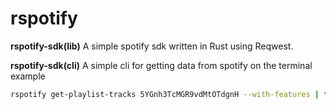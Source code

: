 # rspotify

**rspotify-sdk(lib)**
A simple spotify sdk written in Rust using Reqwest.

**rspotify-sdk(cli)**
A simple cli for getting data from spotify on the terminal
example

```bash
rspotify get-playlist-tracks 5YGnh3TcMGR9vdMtOTdgnH --with-features | tee playlist.json
```
